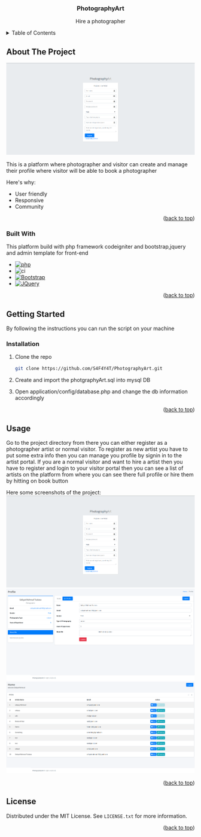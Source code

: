 <a name="readme-top"></a>

<div align="center">
  <h3 align="center">PhotographyArt</h3>
  <p>Hire a photographer</p>
</div>

<!-- TABLE OF CONTENTS -->
<details>
  <summary>Table of Contents</summary>
  <ol>
    <li>
      <a href="#about-the-project">About The Project</a>
      <ul>
        <li><a href="#built-with">Built With</a></li>
      </ul>
    </li>
    <li>
      <a href="#getting-started">Getting Started</a>
      <ul>
        <li><a href="#installation">Installation</a></li>
      </ul>
    </li>
    <li><a href="#usage">Usage</a></li>
    <li><a href="#license">License</a></li>
  </ol>
</details>



<!-- ABOUT THE PROJECT -->
## About The Project

![Screen Shot][product-screenshot-1]

This is a platform where photographer and visitor can create and manage their profile where visitor will be able to book a photographer

Here's why:
* User friendly
* Responsive
* Community

<p align="right">(<a href="#readme-top">back to top</a>)</p>

### Built With

This platform build with php framework codeigniter and bootstrap,jquery and admin template for front-end 

* [![php][php]][php-url]
* ![ci][ci]
* [![Bootstrap][Bootstrap.com]][Bootstrap-url]
* [![JQuery][JQuery.com]][JQuery-url]

<p align="right">(<a href="#readme-top">back to top</a>)</p>

<!-- GETTING STARTED -->
## Getting Started

By following the instructions you can run the script on your machine

### Installation

1. Clone the repo
   ```sh
   git clone https://github.com/S4F4Y4T/PhotographyArt.git
   ```
2. Create and import the photgraphyArt.sql into mysql DB

3. Open application/config/database.php and change the db information accordingly

<p align="right">(<a href="#readme-top">back to top</a>)</p>



<!-- USAGE EXAMPLES -->
## Usage
Go to the project directory from there you can either register as a photographer artist or normal visitor. To register as new artist you have to put some extra info then you can manage you profile by signin in to the artist portal.
If you are a normal visitor and want to hire a artist then you have to register and login to your visitor portal then you can see a list of artists on the platform from where you can see there full profile or hire them by hitting on book button

Here some screenshots of the project:
![Screen Shot][product-screenshot-1]
![Screen Shot][product-screenshot-2]
![Screen Shot][product-screenshot-3]

<p align="right">(<a href="#readme-top">back to top</a>)</p>


<!-- LICENSE -->
## License

Distributed under the MIT License. See `LICENSE.txt` for more information.

<p align="right">(<a href="#readme-top">back to top</a>)</p>

<!-- MARKDOWN LINKS & IMAGES -->
<!-- https://www.markdownguide.org/basic-syntax/#reference-style-links -->

[product-screenshot-1]: overview/1.png
[product-screenshot-2]: overview/2.png
[product-screenshot-3]: overview/3.png

[ci]: https://img.shields.io/badge/codeigniter-codeigniter-orange
[php]: https://img.shields.io/badge/php-php-white
[Php-url]: https://www.php.net/
[Bootstrap.com]: https://img.shields.io/badge/Bootstrap-563D7C?style=for-the-badge&logo=bootstrap&logoColor=white
[Bootstrap-url]: https://getbootstrap.com
[JQuery.com]: https://img.shields.io/badge/jQuery-0769AD?style=for-the-badge&logo=jquery&logoColor=white
[JQuery-url]: https://jquery.com 
